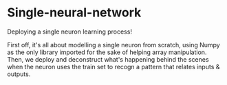 # Single-neural-network
Deploying a single neuron learning process!


First off, it's all about modelling a single neuron from scratch, using Numpy as the only library imported for the sake of helping array manipulation.
Then, we deploy and deconstruct what's happening behind the scenes when the neuron uses the train set to recogn a pattern that relates inputs & outputs.
